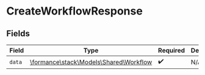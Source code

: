 # CreateWorkflowResponse


## Fields

| Field                                                                     | Type                                                                      | Required                                                                  | Description                                                               |
| ------------------------------------------------------------------------- | ------------------------------------------------------------------------- | ------------------------------------------------------------------------- | ------------------------------------------------------------------------- |
| `data`                                                                    | [\formance\stack\Models\Shared\Workflow](../../Models/Shared/Workflow.md) | :heavy_check_mark:                                                        | N/A                                                                       |